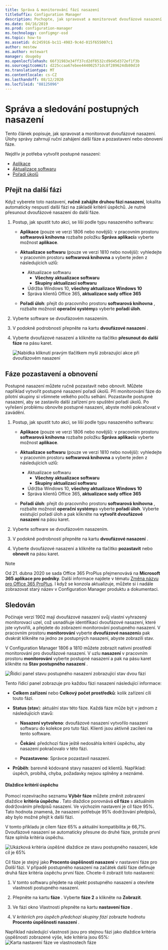 ```yaml
---
title: Správa & monitorování fází nasazení
titleSuffix: Configuration Manager
description: Pochopte, jak spravovat a monitorovat dvoufázové nasazení softwaru v Configuration Manager.
ms.date: 04/16/2019
ms.prod: configuration-manager
ms.technology: configmgr-osd
ms.topic: how-to
ms.assetid: dc245916-bc11-4983-9c4d-015f655007c1
author: mestew
ms.author: mstewart
manager: dougeby
ms.openlocfilehash: 66f31983e34ff37cd2df8532cd9d45d372ef1f3b
ms.sourcegitcommit: d225ccaa67ebee444002571dc8f289624db80d10
ms.translationtype: MT
ms.contentlocale: cs-CZ
ms.lasthandoff: 08/12/2020
ms.locfileid: "88125096"
---
```

# <a name="manage-and-monitor-phased-deployments"></a>Správa a sledování postupných nasazení

Tento článek popisuje, jak spravovat a monitorovat dvoufázové nasazení. Úlohy správy zahrnují ruční zahájení další fáze a pozastavení nebo obnovení fáze. 

Nejdřív je potřeba vytvořit postupné nasazení: 
- [Aplikace](create-phased-deployment-for-task-sequence.md?toc=/sccm/apps/toc.json&bc=/sccm/apps/breadcrumb/toc.json)  
- [Aktualizace softwaru](create-phased-deployment-for-task-sequence.md?toc=/sccm/sum/toc.json&bc=/sccm/sum/breadcrumb/toc.json)  
- [Pořadí úkolů](create-phased-deployment-for-task-sequence.md)  



## <a name="move-to-the-next-phase"></a><a name="bkmk_move"></a>Přejít na další fázi

Když vyberete toto nastavení, **ručně zahájíte druhou fázi nasazení**, lokalita automaticky nespustí další fázi na základě kritérií úspěchů. Je nutné přesunout dvoufázové nasazení do další fáze.  

1. Postup, jak spustit tuto akci, se liší podle typu nasazeného softwaru:  

    - **Aplikace** (pouze ve verzi 1806 nebo novější): v pracovním prostoru **softwarová knihovna** rozbalte položku **Správa aplikací**a vyberte možnost **aplikace**.   

    - **Aktualizace softwaru** (pouze ve verzi 1810 nebo novější): vyhledejte v pracovním prostoru **softwarová knihovna** a vyberte jeden z následujících uzlů:    
        - Aktualizace softwaru  
            - **Všechny aktualizace softwaru**  
            - **Skupiny aktualizací softwaru**   
        - Údržba Windows 10, **všechny aktualizace Windows 10**  
        - Správa klientů Office 365, **aktualizace sady office 365**  

    - **Pořadí úloh**: přejít do pracovního prostoru **softwarová knihovna** , rozbalte možnost **operační systémy**a vyberte **pořadí úloh**.   

2. Vyberte software se dvoufázovém nasazením.  

3. V podokně podrobností přepněte na kartu **dvoufázové nasazení** .  

4. Vyberte dvoufázové nasazení a klikněte na tlačítko **přesunout do další fáze** na pásu karet.  

    ![Nabídka kliknutí pravým tlačítkem myši zobrazující akce při dvoufázovém nasazení](media/Suspend-phased-deployment.PNG)



## <a name="suspend-and-resume-phases"></a><a name="bkmk_suspend"></a>Fáze pozastavení a obnovení 

Postupné nasazení můžete ručně pozastavit nebo obnovit. Můžete například vytvořit postupné nasazení pořadí úkolů. Při monitorování fáze do pilotní skupiny si všimnete velkého počtu selhání. Pozastavíte postupné nasazení, aby se zastavilo další zařízení pro spuštění pořadí úkolů. Po vyřešení problému obnovíte postupné nasazení, abyste mohli pokračovat v zavádění. 

1. Postup, jak spustit tuto akci, se liší podle typu nasazeného softwaru:  

    - **Aplikace** (pouze ve verzi 1806 nebo novější): v pracovním prostoru **softwarová knihovna** rozbalte položku **Správa aplikací**a vyberte možnost **aplikace**.   

    - **Aktualizace softwaru** (pouze ve verzi 1810 nebo novější): vyhledejte v pracovním prostoru **softwarová knihovna** a vyberte jeden z následujících uzlů:    
        - Aktualizace softwaru  
            - **Všechny aktualizace softwaru**  
            - **Skupiny aktualizací softwaru**   
        - Údržba Windows 10, **všechny aktualizace Windows 10**  
        - Správa klientů Office 365, **aktualizace sady office 365**  

    - **Pořadí úloh**: přejít do pracovního prostoru **softwarová knihovna** , rozbalte možnost **operační systémy**a vyberte **pořadí úloh**. Vyberte existující pořadí úloh a pak klikněte na **vytvořit dvoufázové nasazení** na pásu karet.  

2. Vyberte software se dvoufázovém nasazením.  

3. V podokně podrobností přepněte na kartu **dvoufázové nasazení** .  

4. Vyberte dvoufázové nasazení a klikněte na tlačítko **pozastavit** nebo **obnovit** na pásu karet. 

> [!NOTE]
> Od 21. dubna 2020 se sada Office 365 ProPlus přejmenovává na **Microsoft 365 aplikace pro podniky**. Další informace najdete v tématu [Změna názvu pro Office 365 ProPlus](https://docs.microsoft.com/deployoffice/name-change). I když se konzola aktualizuje, můžete si i nadále zobrazovat starý název v Configuration Manager produktu a dokumentaci. 

<!-- Removed for 1806, need to clarify behavior with engineering
When you suspend a phased deployment, it sets the available and deadline times on the active deployments to a future time. When you resume, it generates a new schedule based on when you resume the phased deployment. The new schedule helps to avoid problems if you resume after the original deadline. For example, the initial schedule has the required deadline seven days after the deployment is available. You suspend it on the second day. If you aren't ready to resume it until day eight, you don't want the deployment to be immediately past the deadline. So it generates a new deadline starting from when you resume the phased deployment on day eight. 
-->


## <a name="monitor"></a><a name="bkmk_monitor"></a>Sledován
<!--1358577-->
Počínaje verzí 1902 mají dvoufázové nasazení svůj vlastní vyhrazený monitorovací uzel, což usnadňuje identifikaci dvoufázové nasazení, které jste vytvořili, a přejdete do zobrazení monitorování postupného nasazení. V pracovním prostoru **monitorování** vyberte **dvoufázové nasazení**a pak dvakrát klikněte na jedno ze postupných nasazení, abyste zobrazili stav. <!--3555949-->

V Configuration Manager 1806 a 1810 můžete zobrazit nativní prostředí monitorování pro dvoufázové nasazení. V uzlu **nasazení** v pracovním prostoru **monitorování** vyberte postupné nasazení a pak na pásu karet klikněte na **Stav postupného nasazení** .

![Řídicí panel stavu postupného nasazení zobrazující stav dvou fází](media/1358577-phased-deployment-status.png)

Tento řídicí panel zobrazuje pro každou fázi nasazení následující informace:  

- **Celkem zařízení** nebo **Celkový počet prostředků**: kolik zařízení cílí touto fází.  

- **Status (stav**): aktuální stav této fáze. Každá fáze může být v jednom z následujících stavů:  

    - **Nasazení vytvořeno**: dvoufázové nasazení vytvořilo nasazení softwaru do kolekce pro tuto fázi. Klienti jsou aktivně zacíleni na tento software.  

    - **Čekání**: předchozí fáze ještě nedosáhla kritérií úspěchu, aby nasazení pokračovalo v této fázi.  

    - **Pozastaveno**: Správce pozastavil nasazení.  

- **Průběh**: barevně kódované stavy nasazení od klientů. Například: úspěch, probíhá, chyba, požadavky nejsou splněny a neznámé. 

#### <a name="success-criteria-tile"></a>Dlaždice kritérií úspěchu

Pomocí rozevíracího seznamu **Výběr fáze** můžete změnit zobrazení dlaždice **kritéria úspěchu** . Tato dlaždice porovnává **cíl fáze** s aktuálním dodržováním předpisů nasazení. Ve výchozím nastavení je cíl fáze 95%. Tato hodnota znamená, že nasazení potřebuje 95% dodržování předpisů, aby bylo možné přejít k další fázi.

V tomto příkladu je cílem fáze 65% a aktuální kompatibilita je 66,7%. Dvoufázové nasazení se automaticky přesune do druhé fáze, protože první fáze splnila kritéria úspěchu.  

   ![Ukázková kritéria úspěšné dlaždice ze stavu postupného nasazení, kde cíl je 65%](media/pod-status-success-criteria-tile.png)

Cíl fáze je stejný jako **Procento úspěšnosti nasazení** v nastavení fáze pro *Další* fázi. V případě postupného nasazení na začátek další fáze definuje druhá fáze kritéria úspěchu první fáze. Chcete-li zobrazit toto nastavení: 

1. V tomto softwaru přejdete na objekt postupného nasazení a otevřete vlastnosti postupného nasazení.  

2. Přepněte na kartu **fáze** . Vyberte **fáze 2** a klikněte na **Zobrazit**.  

3. Ve fázi okno Vlastnosti přepněte na kartu **nastavení fáze** .  

4. V *kritériích pro úspěch předchozí skupiny fází* zobrazte hodnotu **Procento úspěšnosti nasazení** .  

Například následující vlastnosti jsou pro stejnou fázi jako dlaždice kritéria úspěšnosti zobrazené výše, kde kritéria jsou 65%:  
![Karta nastavení fáze ve vlastnostech fáze](media/phase-properties-phase-settings.png)

